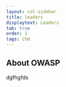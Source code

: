 ```yaml
---
layout: col-sidebar
title: leaders
displaytext: Leaders
tab: true
order: 1
tags: chd
---
```




## About OWASP
dgfhgfds
